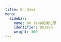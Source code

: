 ```yaml
---
title: On Java
menu:
  sidebar:
    name: On Java阅读记录
    identifier: OnJava
    weight: 300
---
```

